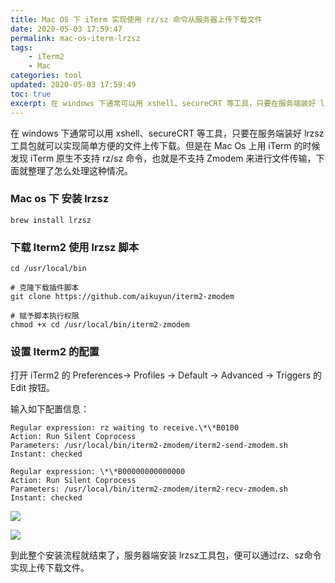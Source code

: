 ```yaml
---
title: Mac OS 下 iTerm 实现使用 rz/sz 命令从服务器上传下载文件
date: 2020-05-03 17:59:47
permalink: mac-os-iterm-lrzsz
tags: 
    - iTerm2
    - Mac
categories: tool
updated: 2020-05-03 17:59:49
toc: true
excerpt: 在 windows 下通常可以用 xshell、secureCRT 等工具，只要在服务端装好 lrzsz 工具包就可以实现简单方便的文件上传下载。但是在 Mac Os 上用 iTerm 的时候发现 iTerm 原生不支持 rz/sz 命令，也就是不支持 Zmodem 来进行文件传输，下面就整理了怎么处理这种情况。
---
```


在 windows 下通常可以用 xshell、secureCRT 等工具，只要在服务端装好 lrzsz 工具包就可以实现简单方便的文件上传下载。但是在 Mac Os 上用 iTerm 的时候发现 iTerm 原生不支持 rz/sz 命令，也就是不支持 Zmodem 来进行文件传输，下面就整理了怎么处理这种情况。

### Mac os 下 安装 lrzsz
```
brew install lrzsz
```

### 下载 Iterm2 使用 lrzsz 脚本
```
cd /usr/local/bin

# 克隆下载插件脚本
git clone https://github.com/aikuyun/iterm2-zmodem

# 赋予脚本执行权限
chmod +x cd /usr/local/bin/iterm2-zmodem
```

### 设置 Iterm2 的配置
打开 iTerm2 的 Preferences-> Profiles -> Default -> Advanced -> Triggers 的 Edit 按钮。

输入如下配置信息：
```
Regular expression: rz waiting to receive.\*\*B0100
Action: Run Silent Coprocess
Parameters: /usr/local/bin/iterm2-zmodem/iterm2-send-zmodem.sh
Instant: checked

Regular expression: \*\*B00000000000000
Action: Run Silent Coprocess
Parameters: /usr/local/bin/iterm2-zmodem/iterm2-recv-zmodem.sh
Instant: checked
```

![](https://static.studytime.xin/2020-05-04-100807.png)

![](https://static.studytime.xin/2020-05-04-100830.png)

到此整个安装流程就结束了，服务器端安装 lrzsz工具包，便可以通过rz、sz命令实现上传下载文件。